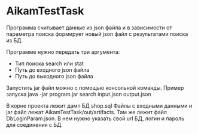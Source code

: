# AikamTestTask

Программа считывает данные из json файла и в зависимости от параметра поиска формирует новый json файл с результатами поиска из БД.

Программе нужно передать три аргумента:
- Тип поиска search или stat
- Путь до входного json файла
- Путь до выходного json файла

Запустить jar файл можно с помощью консольной команды.
Пример запуска  java -jar program.jar search input.json output.json 

В корне проекта лежит дамп БД shop.sql
Файлы с входными данными и jar файл лежат AikamTestTask/out/artifacts.
Там же лежит файл DbLoginParam.json. 
В нем нужно указать свой url БД, логин и пароль для соединения с БД.
